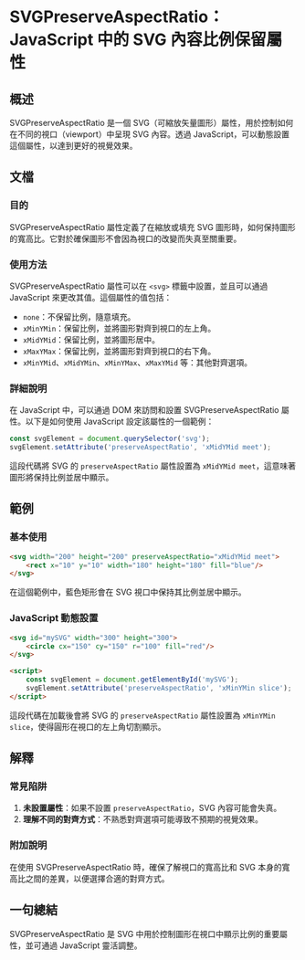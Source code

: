 <!--
Meta Description: # SVGPreserveAspectRatio：JavaScript 中的 SVG 內容比例保留屬性 ## 概述 SVGPreserveAspectRatio 是一個 SVG（可縮放矢量圖形）屬性，用於控制如何在不同的視口（viewport）中呈現 SVG 內容。透過 JavaScript，可以動...
Meta Keywords: svg, javascript, svgpreserveaspectratio, preserveaspectratio, xmidymid
-->

# SVGPreserveAspectRatio：JavaScript 中的 SVG 內容比例保留屬性

## 概述
SVGPreserveAspectRatio 是一個 SVG（可縮放矢量圖形）屬性，用於控制如何在不同的視口（viewport）中呈現 SVG 內容。透過 JavaScript，可以動態設置這個屬性，以達到更好的視覺效果。

## 文檔
### 目的
SVGPreserveAspectRatio 屬性定義了在縮放或填充 SVG 圖形時，如何保持圖形的寬高比。它對於確保圖形不會因為視口的改變而失真至關重要。

### 使用方法
SVGPreserveAspectRatio 屬性可以在 `<svg>` 標籤中設置，並且可以通過 JavaScript 來更改其值。這個屬性的值包括：

- `none`：不保留比例，隨意填充。
- `xMinYMin`：保留比例，並將圖形對齊到視口的左上角。
- `xMidYMid`：保留比例，並將圖形居中。
- `xMaxYMax`：保留比例，並將圖形對齊到視口的右下角。
- `xMinYMid`、`xMidYMin`、`xMinYMax`、`xMaxYMid` 等：其他對齊選項。

### 詳細說明
在 JavaScript 中，可以通過 DOM 來訪問和設置 SVGPreserveAspectRatio 屬性。以下是如何使用 JavaScript 設定該屬性的一個範例：

```javascript
const svgElement = document.querySelector('svg');
svgElement.setAttribute('preserveAspectRatio', 'xMidYMid meet');
```

這段代碼將 SVG 的 `preserveAspectRatio` 屬性設置為 `xMidYMid meet`，這意味著圖形將保持比例並居中顯示。

## 範例
### 基本使用
```html
<svg width="200" height="200" preserveAspectRatio="xMidYMid meet">
    <rect x="10" y="10" width="180" height="180" fill="blue"/>
</svg>
```

在這個範例中，藍色矩形會在 SVG 視口中保持其比例並居中顯示。

### JavaScript 動態設置
```html
<svg id="mySVG" width="300" height="300">
    <circle cx="150" cy="150" r="100" fill="red"/>
</svg>

<script>
    const svgElement = document.getElementById('mySVG');
    svgElement.setAttribute('preserveAspectRatio', 'xMinYMin slice');
</script>
```

這段代碼在加載後會將 SVG 的 `preserveAspectRatio` 屬性設置為 `xMinYMin slice`，使得圓形在視口的左上角切割顯示。

## 解釋
### 常見陷阱
1. **未設置屬性**：如果不設置 `preserveAspectRatio`，SVG 內容可能會失真。
2. **理解不同的對齊方式**：不熟悉對齊選項可能導致不預期的視覺效果。

### 附加說明
在使用 SVGPreserveAspectRatio 時，確保了解視口的寬高比和 SVG 本身的寬高比之間的差異，以便選擇合適的對齊方式。

## 一句總結
SVGPreserveAspectRatio 是 SVG 中用於控制圖形在視口中顯示比例的重要屬性，並可通過 JavaScript 靈活調整。
